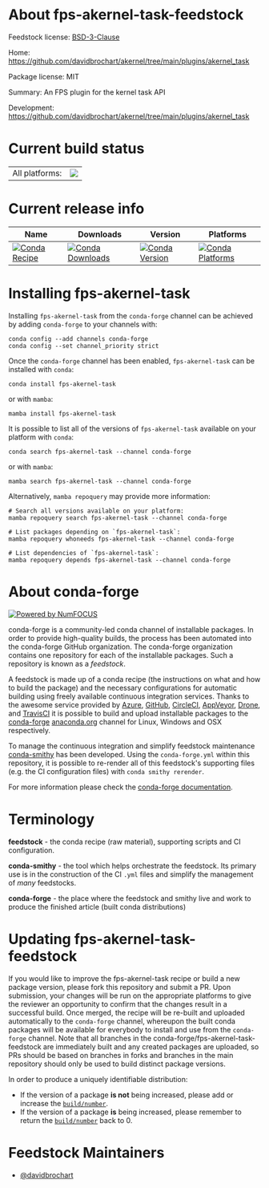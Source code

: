 About fps-akernel-task-feedstock
================================

Feedstock license: [BSD-3-Clause](https://github.com/conda-forge/fps-akernel-task-feedstock/blob/main/LICENSE.txt)

Home: https://github.com/davidbrochart/akernel/tree/main/plugins/akernel_task

Package license: MIT

Summary: An FPS plugin for the kernel task API

Development: https://github.com/davidbrochart/akernel/tree/main/plugins/akernel_task

Current build status
====================


<table><tr><td>All platforms:</td>
    <td>
      <a href="https://dev.azure.com/conda-forge/feedstock-builds/_build/latest?definitionId=26142&branchName=main">
        <img src="https://dev.azure.com/conda-forge/feedstock-builds/_apis/build/status/fps-akernel-task-feedstock?branchName=main">
      </a>
    </td>
  </tr>
</table>

Current release info
====================

| Name | Downloads | Version | Platforms |
| --- | --- | --- | --- |
| [![Conda Recipe](https://img.shields.io/badge/recipe-fps--akernel--task-green.svg)](https://anaconda.org/conda-forge/fps-akernel-task) | [![Conda Downloads](https://img.shields.io/conda/dn/conda-forge/fps-akernel-task.svg)](https://anaconda.org/conda-forge/fps-akernel-task) | [![Conda Version](https://img.shields.io/conda/vn/conda-forge/fps-akernel-task.svg)](https://anaconda.org/conda-forge/fps-akernel-task) | [![Conda Platforms](https://img.shields.io/conda/pn/conda-forge/fps-akernel-task.svg)](https://anaconda.org/conda-forge/fps-akernel-task) |

Installing fps-akernel-task
===========================

Installing `fps-akernel-task` from the `conda-forge` channel can be achieved by adding `conda-forge` to your channels with:

```
conda config --add channels conda-forge
conda config --set channel_priority strict
```

Once the `conda-forge` channel has been enabled, `fps-akernel-task` can be installed with `conda`:

```
conda install fps-akernel-task
```

or with `mamba`:

```
mamba install fps-akernel-task
```

It is possible to list all of the versions of `fps-akernel-task` available on your platform with `conda`:

```
conda search fps-akernel-task --channel conda-forge
```

or with `mamba`:

```
mamba search fps-akernel-task --channel conda-forge
```

Alternatively, `mamba repoquery` may provide more information:

```
# Search all versions available on your platform:
mamba repoquery search fps-akernel-task --channel conda-forge

# List packages depending on `fps-akernel-task`:
mamba repoquery whoneeds fps-akernel-task --channel conda-forge

# List dependencies of `fps-akernel-task`:
mamba repoquery depends fps-akernel-task --channel conda-forge
```


About conda-forge
=================

[![Powered by
NumFOCUS](https://img.shields.io/badge/powered%20by-NumFOCUS-orange.svg?style=flat&colorA=E1523D&colorB=007D8A)](https://numfocus.org)

conda-forge is a community-led conda channel of installable packages.
In order to provide high-quality builds, the process has been automated into the
conda-forge GitHub organization. The conda-forge organization contains one repository
for each of the installable packages. Such a repository is known as a *feedstock*.

A feedstock is made up of a conda recipe (the instructions on what and how to build
the package) and the necessary configurations for automatic building using freely
available continuous integration services. Thanks to the awesome service provided by
[Azure](https://azure.microsoft.com/en-us/services/devops/), [GitHub](https://github.com/),
[CircleCI](https://circleci.com/), [AppVeyor](https://www.appveyor.com/),
[Drone](https://cloud.drone.io/welcome), and [TravisCI](https://travis-ci.com/)
it is possible to build and upload installable packages to the
[conda-forge](https://anaconda.org/conda-forge) [anaconda.org](https://anaconda.org/)
channel for Linux, Windows and OSX respectively.

To manage the continuous integration and simplify feedstock maintenance
[conda-smithy](https://github.com/conda-forge/conda-smithy) has been developed.
Using the ``conda-forge.yml`` within this repository, it is possible to re-render all of
this feedstock's supporting files (e.g. the CI configuration files) with ``conda smithy rerender``.

For more information please check the [conda-forge documentation](https://conda-forge.org/docs/).

Terminology
===========

**feedstock** - the conda recipe (raw material), supporting scripts and CI configuration.

**conda-smithy** - the tool which helps orchestrate the feedstock.
                   Its primary use is in the construction of the CI ``.yml`` files
                   and simplify the management of *many* feedstocks.

**conda-forge** - the place where the feedstock and smithy live and work to
                  produce the finished article (built conda distributions)


Updating fps-akernel-task-feedstock
===================================

If you would like to improve the fps-akernel-task recipe or build a new
package version, please fork this repository and submit a PR. Upon submission,
your changes will be run on the appropriate platforms to give the reviewer an
opportunity to confirm that the changes result in a successful build. Once
merged, the recipe will be re-built and uploaded automatically to the
`conda-forge` channel, whereupon the built conda packages will be available for
everybody to install and use from the `conda-forge` channel.
Note that all branches in the conda-forge/fps-akernel-task-feedstock are
immediately built and any created packages are uploaded, so PRs should be based
on branches in forks and branches in the main repository should only be used to
build distinct package versions.

In order to produce a uniquely identifiable distribution:
 * If the version of a package **is not** being increased, please add or increase
   the [``build/number``](https://docs.conda.io/projects/conda-build/en/latest/resources/define-metadata.html#build-number-and-string).
 * If the version of a package **is** being increased, please remember to return
   the [``build/number``](https://docs.conda.io/projects/conda-build/en/latest/resources/define-metadata.html#build-number-and-string)
   back to 0.

Feedstock Maintainers
=====================

* [@davidbrochart](https://github.com/davidbrochart/)


<!-- dummy commit to enable rerendering -->

